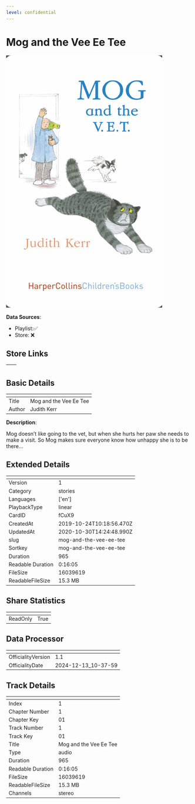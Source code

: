 ```yaml
---
level: confidential
---
```

# Mog and the Vee Ee Tee

![card_[fCuX9].png](../../img/cards/card_[fCuX9].png)

**Data Sources**: 

- Playlist:✅
- Store: ❌


## Store Links

| <!-- --> | <!-- --> |
| - | - |


## Basic Details

| <!-- --> | <!-- --> |
| - | - |
| Title | Mog and the Vee Ee Tee |
| Author | Judith Kerr |

**Description**:

Mog doesn’t like going to the vet, but when she hurts her paw she needs to make a visit. So Mog makes sure everyone know how unhappy she is to be there…


## Extended Details

| <!-- --> | <!-- --> |
| - | - |
| Version | 1 |
| Category | stories |
| Languages | ['en'] |
| PlaybackType | linear |
| CardID | fCuX9 |
| CreatedAt | 2019-10-24T10:18:56.470Z |
| UpdatedAt | 2020-10-30T14:24:48.990Z |
| slug | mog-and-the-vee-ee-tee |
| Sortkey | mog-and-the-vee-ee-tee |
| Duration | 965 |
| Readable Duration | 0:16:05 |
| FileSize | 16039619 |
| ReadableFileSize | 15.3 MB |


## Share Statistics

| <!-- --> | <!-- --> |
| - | - |
| ReadOnly | True |


## Data Processor

| <!-- --> | <!-- --> |
| - | - |
| OfficialityVersion | 1.1
| OfficialityDate | 2024-12-13_10-37-59


## Track Details

| <!-- --> | <!-- --> |
| - | - |
| Index | 1 |
| Chapter Number | 1 |
| Chapter Key | 01 |
| Track Number | 1 |
| Track Key | 01 |
| Title | Mog and the Vee Ee Tee |
| Type | audio |
| Duration | 965 |
| Readable Duration | 0:16:05 |
| FileSize | 16039619 |
| ReadableFileSize | 15.3 MB |
| Channels | stereo |

